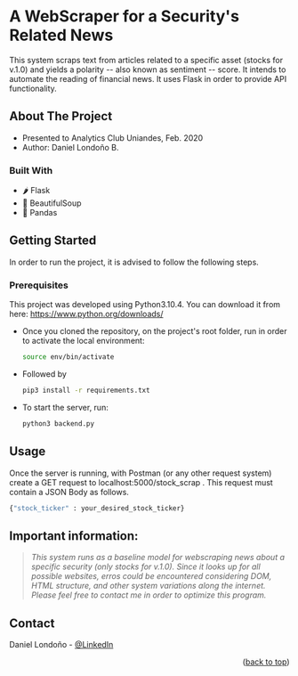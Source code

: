 <h1 align="left">A WebScraper for a Security's Related News</h1>

  <p align="left">
    This system scraps text from articles related to a specific asset (stocks for v.1.0) and yields a polarity -- also known as sentiment -- score. It intends to automate the reading of financial news. It uses Flask in order to provide API functionality.
  </p>
</div>


<!-- ABOUT THE PROJECT -->
## About The Project

- Presented to Analytics Club Uniandes, Feb. 2020
- Author: Daniel Londoño B. 



### Built With

* 🌶️ Flask
* 🥣 BeautifulSoup
* 🐼 Pandas




<!-- GETTING STARTED -->
## Getting Started

In order to run the project, it is advised to follow the following steps. 

### Prerequisites

This project was developed using Python3.10.4. You can download it from here: https://www.python.org/downloads/

* Once you cloned the repository, on the project's root folder, run in order to activate the local environment:
  ```sh
  source env/bin/activate
  ```

* Followed by
  ```sh
  pip3 install -r requirements.txt
  ```

* To start the server, run:
  ```sh
  python3 backend.py
  ```

<!-- USAGE EXAMPLES -->
## Usage

Once the server is running, with Postman (or any other request system) create a GET request to localhost:5000/stock_scrap . This request must contain a JSON Body as follows.
  ```sh
  {"stock_ticker" : your_desired_stock_ticker}
  ```
  
## Important information: 
> _This system runs as a baseline model for webscraping news about a specific security (only stocks for v.1.0). Since it looks up for all possible websites, erros could be encountered considering DOM, HTML structure, and other system variations along the internet. Please feel free to contact me in order to optimize this program._

<!-- CONTACT -->
## Contact

Daniel Londoño - [@LinkedIn](https://www.linkedin.com/in/daniel-londo%C3%B1o-60189a132/)

<p align="right">(<a href="#readme-top">back to top</a>)</p>
